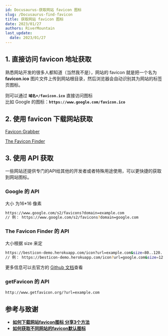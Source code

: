 ```yaml
---
id: Docusaurus-获取网站 favicon 图标
slug: /Docusaurus-find-favicon
title: 获取网站 favicon 图标
date: 2023/01/27
authors: RiverMountain
last_update:
  date: 2023/01/27
---
```


## 1. 直接访问 favicon 地址获取

熟悉网站开发的很多人都知道（当然我不是），网站的 favicon 就是把一个名为 **favicon.ico**  图片文件上传到网站根目录，然后浏览器会自动识别其为网站的标签页图标。

则可以通过 **`域名+/favicon.ico`** 直接访问图标<br />比如 Google 的图标：**`https://www.google.com/favicon.ico`**

## 2. 使用 favicon 下载网站获取

[Favicon Grabber](https://favicongrabber.com/)

[The Favicon Finder](https://favicongrabber.com/)

## 3. 使用 API 获取

一些网站还提供专门的API给其他的开发者或者特殊用途使用，可以更快捷的获取到网站图标。

### Google 的 API

大小 为16*16 像素

```bash
https://www.google.com/s2/favicons?domain=example.com
// 例： https://www.google.com/s2/favicons?domain=google.com
```

### The Favicon Finder 的 API

大小根据 size 来定

```bash
https://besticon-demo.herokuapp.com/icon?url=example.com&size=80..120..200
// 例： https://besticon-demo.herokuapp.com/icon?url=google.com&size=120
```

更多信息可以去官方的 [Github 文档](https://github.com/mat/besticon/blob/master/Readme.markdown)查看

### getFavicon 的 API

```bash
http://www.getfavicon.org/?url=example.com
```

## 参考与致谢

- **[如何下载网站favicon图标 分享3个方法](https://www.v1tx.com/post/how-to-get-favicon/)**
- **[如何获取不同网站的favicon默认图标](https://www.cnblogs.com/zhangwei595806165/p/4984912.html)**
